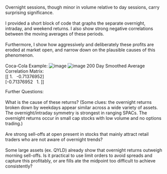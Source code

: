 Overnight sessions, though minor in volume relative to day sessions, carry surprising significance. 
</br>
</br>
I provided a short block of code that graphs the separate overnight, intraday, and weekend returns. I also show strong negative correlations between the moving averages of these periods.
</br>
</br>
Furthermore, I show how aggressively and deliberately these profits are eroded at market open, and narrow down on the plausible causes of this phenomenon. 
</br>
</br>
Coca-Cola Example:
![image](https://user-images.githubusercontent.com/102199762/212189098-71c8ae4f-076a-4452-80f2-e9adbe1d3298.png)
![image](https://user-images.githubusercontent.com/102199762/212190181-6a0d4eca-ae68-4b1f-a035-c5456fa38e02.png)
200 Day Smoothed Average Correlation Matrix:
</br>
[[ 1.         &nbsp; -0.71376952]
</br>
 [-0.71376952  &nbsp; 1.        ]]
 
Further Questions:
</br>
</br>
What is the cause of these returns? (Some clues: the overnight returns broken down by weekdays appear similar across a wide variety of assets. The overnight/intraday symmetry is strongest in ranging SPACs. The overnight returns occur in small cap stocks with low volume and no options trading.)
</br>
</br>
Are strong sell-offs at open present in stocks that mainly attract retail traders who are not aware of overnight trends? 
</br>
</br>
Some large assets (ex. QYLD) already show that overnight returns outweigh morning sell-offs. Is it practical to use limit orders to avoid spreads and capture this profitably, or are fills ate the midpoint too difficult to achieve consistently?
